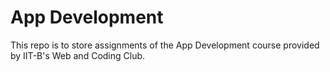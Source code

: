 # App Development

This repo is to store assignments of the App Development course provided by IIT-B's Web and Coding Club.
